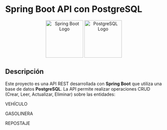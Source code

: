 # Spring Boot API con PostgreSQL

<p align="center">
  <img src="https://www.vectorlogo.zone/logos/springio/springio-icon.svg" alt="Spring Boot Logo" width="120"/>
  <img src="https://www.vectorlogo.zone/logos/postgresql/postgresql-icon.svg" alt="PostgreSQL Logo" width="120"/>
</p>

## Descripción

Este proyecto es una API REST desarrollada con **Spring Boot** que utiliza una base de datos **PostgreSQL**. La API permite realizar operaciones CRUD (Crear, Leer, Actualizar, Eliminar) sobre las entidades:

VEHÍCULO

GASOLINERA

REPOSTAJE

